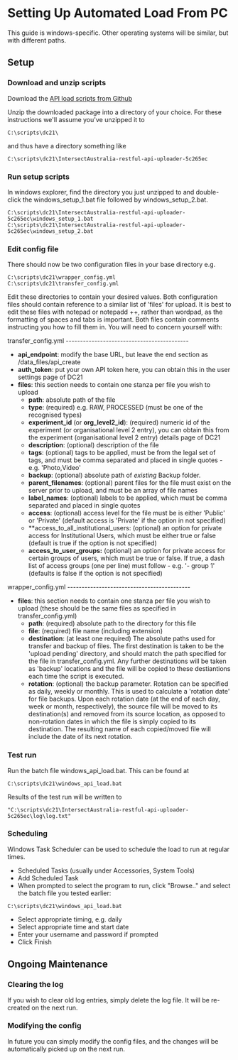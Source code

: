 # Setting Up Automated Load From PC

This guide is windows-specific. Other operating systems will be similar, but with different paths.

## Setup

### Download and unzip scripts
Download the [API load scripts from Github](https://github.com/IntersectAustralia/restful-api-uploader/zipball/2.0.01)

Unzip the downloaded package into a directory of your choice. For these instructions we'll assume you've unzipped it to
```
C:\scripts\dc21\
```
and thus have a directory something like
```
C:\scripts\dc21\IntersectAustralia-restful-api-uploader-5c265ec
```

### Run setup scripts
In windows explorer, find the directory you just unzipped to and double-click the windows_setup_1.bat file followed by windows_setup_2.bat.
```
C:\scripts\dc21\IntersectAustralia-restful-api-uploader-5c265ec\windows_setup_1.bat
C:\scripts\dc21\IntersectAustralia-restful-api-uploader-5c265ec\windows_setup_2.bat
```

### Edit config file
There should now be two configuration files in your base directory e.g.
```
C:\scripts\dc21\wrapper_config.yml
C:\scripts\dc21\transfer_config.yml
```
Edit these directories to contain your desired values. Both configuration files should contain reference to a similar list of 'files' for upload. It is best to edit these files with notepad or notepadd ++, rather than wordpad, as the formatting of spaces and tabs is important. Both files contain comments instructing you how to fill them in. You will need to concern yourself with:

transfer_config.yml -------------------------------------------
* **api_endpoint**: modify the base URL, but leave the end section as /data_files/api_create
* **auth_token**: put your own API token here, you can obtain this in the user settings page of DC21
* **files**: this section needs to contain one stanza per file you wish to upload
  * **path**: absolute path of the file
  * **type**: (required) e.g. RAW, PROCESSED (must be one of the recognised types)
  * **experiment_id** (or **org_level2_id**): (required) numeric id of the experiment (or organisational level 2 entry), you can obtain this from the experiment (organisational level 2 entry) details page of DC21
  * **description**: (optional) description of the file
  * **tags**: (optional) tags to be applied, must be from the legal set of tags, and must be comma separated and placed in single quotes - e.g. 'Photo,Video'
  * **backup**: (optional) absolute path of *existing* Backup folder.
  * **parent_filenames**: (optional) parent files for the file must exist on the server prior to upload, and must be an array of file names
  * **label_names**: (optional) labels to be applied, which must be comma separated and placed in single quotes
  * **access**: (optional) access level for the file must be is either 'Public' or 'Private' (default access is 'Private' if the option in not specified)
  * **access_to_all_institutional_users: (optional) an option for private access for Institutional Users, which must be either true or false (default is true if the option is not specified)
  * **access_to_user_groups:** (optional) an option for private access for certain groups of users, which must be true or false. If true, a dash list of access groups (one per line) must follow - e.g. '- group 1' (defaults is false if the option is not specified)

wrapper_config.yml -------------------------------------------
* **files**: this section needs to contain one stanza per file you wish to upload (these should be the same files as specified in transfer_config.yml)
  * **path**: (required) absolute path to the directory for this file
  * **file**: (required) file name (including extension)
  * **destination**: (at least one required) The absolute paths used for transfer and backup of files. The first destination is taken to be the 'upload pending' directory, and should match the path specified for the file in transfer_config.yml. Any further destinations will be taken as 'backup' locations and the file will be copied to these destiantions each time the script is executed.
  * **rotation**: (optional) the backup parameter. Rotation can be specified as daily, weekly or monthly. This is used to calculate a 'rotation date' for file backups. Upon each rotation date (at the end of each day, week or month, respectively), the source file will be moved to its destination(s) and removed from its source location, as opposed to non-rotation dates in which the file is simply copied to its destination. The resulting name of each copied/moved file will include the date of its next rotation.


### Test run
Run the batch file windows_api_load.bat. This can be found at
```
C:\scripts\dc21\windows_api_load.bat
```

Results of the test run will be written to
```
"C:\scripts\dc21\IntersectAustralia-restful-api-uploader-5c265ec\log\log.txt"
```
### Scheduling
Windows Task Scheduler can be used to schedule the load to run at regular times.
* Scheduled Tasks (usually under Accessories, System Tools)
* Add Scheduled Task
* When prompted to select the program to run, click "Browse.." and select the batch file you tested earlier:
```
C:\scripts\dc21\windows_api_load.bat
```
* Select appropriate timing, e.g. daily
* Select appropriate time and start date
* Enter your username and password if prompted
* Click Finish

## Ongoing Maintenance

### Clearing the log
If you wish to clear old log entries, simply delete the log file. It will be re-created on the next run.

### Modifying the config
In future you can simply modify the config files, and the changes will be automatically picked up on the next run.
